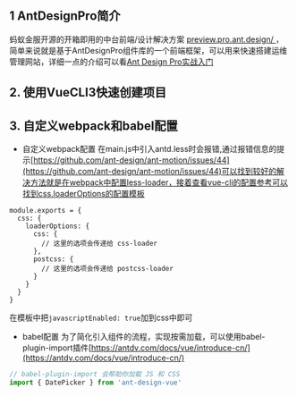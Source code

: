 ## 1 AntDesignPro简介
蚂蚁金服开源的开箱即用的中台前端/设计解决方案 [preview.pro.ant.design/
](preview.pro.ant.design/
)，简单来说就是基于AntDesignPro组件库的一个前端框架，可以用来快速搭建运维管理网站，详细一点的介绍可以看[Ant Design Pro实战入门](https://zhuanlan.zhihu.com/p/84955073)

## 2. 使用VueCLI3快速创建项目

## 3. 自定义webpack和babel配置
- 自定义webpack配置
在main.js中引入antd.less时会报错,通过报错信息的提示[https://github.com/ant-design/ant-motion/issues/44](https://github.com/ant-design/ant-motion/issues/44)可以找到较好的解决方法就是在webpack中配置less-loader，接着查看vue-cli的配置参考可以找到css.loaderOptions的配置模板
```
module.exports = {
  css: {
    loaderOptions: {
      css: {
        // 这里的选项会传递给 css-loader
      },
      postcss: {
        // 这里的选项会传递给 postcss-loader
      }
    }
  }
}
```
在模板中把`javascriptEnabled: true`加到css中即可
- babel配置
为了简化引入组件的流程，实现按需加载，可以使用babel-plugin-import插件[https://antdv.com/docs/vue/introduce-cn/](https://antdv.com/docs/vue/introduce-cn/)
```javascript
// babel-plugin-import 会帮助你加载 JS 和 CSS
import { DatePicker } from 'ant-design-vue'
```